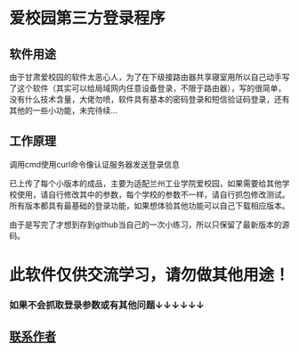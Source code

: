# 爱校园第三方登录程序

## 软件用途

由于甘肃爱校园的软件太恶心人，为了在下级接路由器共享寝室用所以自己动手写了这个软件（其实可以给局域网内任意设备登录，不限于路由器），写的很简单，没有什么技术含量，大佬勿喷，软件具有基本的密码登录和短信验证码登录，还有其他的一些小功能，未完待续...


## 工作原理
调用cmd使用curl命令像认证服务器发送登录信息

已上传了每个小版本的成品，主要为适配兰州工业学院爱校园，如果需要给其他学校使用，请自行修改其中的参数，每个学校的参数不一样，请自行抓包修改测试。所有版本都具有最基础的登录功能，如果想体验其他功能可以自己下载相应版本。

由于是写完了才想到存到github当自己的一次小练习，所以只保留了最新版本的源码。

# 此软件仅供交流学习，请勿做其他用途！

### 如果不会抓取登录参数或有其他问题↓↓↓↓↓↓

## [联系作者](http://wpa.qq.com/msgrd?v=3&uin=3276735002&site=qq&menu=yes)

